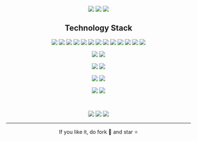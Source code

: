 <p align = "center">
  <img  src = "https://img.shields.io/github/followers/albertoivo?style=social">
  <img  src = "https://svgshare.com/i/ZjP.svg">
  <img  src = "https://komarev.com/ghpvc/?username=albertoivo">
 </p>


<h2 align="center">Technology Stack</h2>

<p align="center">
<img src="https://img.shields.io/badge/python-3670A0?style=for-the-badge&logo=python&logoColor=ffdd54"/>
<img src="https://img.shields.io/badge/jupyter-%23FA0F00.svg?style=for-the-badge&logo=jupyter&logoColor=white"/>
<img src="https://img.shields.io/badge/java-%23ED8B00.svg?style=for-the-badge&logo=java&logoColor=white"/>
<img src="https://img.shields.io/badge/docker-%230db7ed.svg?style=for-the-badge&logo=docker&logoColor=white"/>
<img src="https://img.shields.io/badge/AWS-%23FF9900.svg?style=for-the-badge&logo=amazon-aws&logoColor=white"/>
<img src="https://img.shields.io/badge/html5-%23E34F26.svg?style=for-the-badge&logo=html5&logoColor=white"/>
<img src="https://img.shields.io/badge/css3-%231572B6.svg?style=for-the-badge&logo=css3&logoColor=white"/>
<img src="https://img.shields.io/badge/javascript-%23323330.svg?style=for-the-badge&logo=javascript&logoColor=%23F7DF1E"/>
<img src="https://img.shields.io/badge/react-%2320232a.svg?style=for-the-badge&logo=react&logoColor=%2361DAFB"/>
<img src="https://img.shields.io/badge/react_native-%2320232a.svg?style=for-the-badge&logo=react&logoColor=%2361DAFB"/>
<img src="https://img.shields.io/badge/postgresql-%23316192.svg?style=for-the-badge&logo=postgresql&logoColor=white"/>
<img src="https://img.shields.io/badge/git-%23F05033.svg?style=for-the-badge&logo=git&logoColor=white"/>
<img src="https://img.shields.io/badge/github-%23121011.svg?style=for-the-badge&logo=github&logoColor=white"/>
</p>

<p align="center">
  <img src="https://img.shields.io/badge/amazon%20alexa-52b5f7?style=for-the-badge&logo=amazon%20alexa&logoColor=white"/>
  <img src="https://img.shields.io/badge/google%20assistant-4285F4?style=for-the-badge&logo=google%20assistant&logoColor=white"/>
</p>

<p align="center">
  <img src="https://img.shields.io/badge/Bitcoin-000?style=for-the-badge&logo=bitcoin&logoColor=white"/>
  <img src="https://img.shields.io/badge/Ethereum-3C3C3D?style=for-the-badge&logo=Ethereum&logoColor=white"/>
</p>

<p align="center">
  <img src="https://img.shields.io/badge/Udacity-grey?style=for-the-badge&logo=udacity&logoColor=15B8E6"/>
  <img src="https://img.shields.io/badge/Udemy-A435F0?style=for-the-badge&logo=Udemy&logoColor=white"/>
</p>

<p align="center">
  <a href="https://www.linkedin.com/in/alberto-ivo-vieira/"><img src="https://img.shields.io/badge/LinkedIn-0077B5?style=for-the-badge&logo=linkedin&logoColor=white"/></a>
  <a href="mailto:albertoivo@gmail.com"><img src="https://img.shields.io/badge/Gmail-D14836?style=for-the-badge&logo=gmail&logoColor=white"/></a>
</p>
 
<br>

<p align = "center">
  <img src = "https://github-readme-stats.vercel.app/api/top-langs/?username=albertoivo&hide=html,css,jupyter%20notebook&theme=nightowl&layout=compact&langs_count=8">

 <img src="https://github-readme-streak-stats.herokuapp.com/?user=albertoivo&show_icons=true&locale=en&layout=compact&theme=nightowl&line_height=0" />
 
 <img  src = "https://github-readme-stats.vercel.app/api?username=albertoivo&show_icons=true&theme=nightowl&line_height=24">
</p> 

<hr>
  
<p align="center">If you like it, do fork 🍴 and star ⭐</p>
